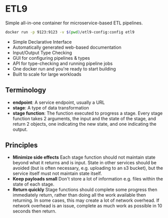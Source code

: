 # ETL9

Simple all-in-one container for microservice-based ETL pipelines.

```bash
docker run -p 9123:9123 -v $(pwd)/etl9-config:config etl9
```

* Simple Declarative Interface
* Automatically generated web-based documentation
* Input/Output Type Checking
* GUI for configuring pipelines & types
* API for type-checking and running pipeline jobs
* One docker run and you're ready to start building
* Built to scale for large workloads

## Terminology

* **endpoint**: A service endpoint, usually a URL
* **stage**: A type of data transformation
* **stage function**: The function executed to progress a stage. Every stage function takes 2 arguments, the input and the state of the stage, and return 2 objects, one indicating the new state, and one indicating the output.

## Principles

* **Minimize side effects** Each stage function should not maintain state beyond what it returns and is input. State in other services should be avoided (but is often necessary, e.g. uploading to an s3 bucket), but the service itself must not maintain state itself.
* **Keep payloads small** Don't store a lot of information e.g. files within the state of each stage.
* **Return quickly** Stage functions should complete some progress then immediately return, rather than doing all the work available then returning. In some cases, this may create a lot of network overhead. If network overhead is an issue, complete as much work as possible in 10 seconds then return.
